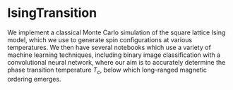 # IsingTransition

We implement a classical Monte Carlo simulation of the square lattice Ising model, which we use to generate spin configurations at various temperatures. We then have several notebooks which use a variety of machine learning techniques, including binary image classification with a convolutional neural network, where our aim is to accurately determine the phase transition temperature $T_c$, below which long-ranged magnetic ordering emerges. 
